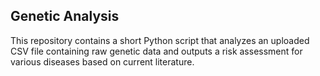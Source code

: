 ## Genetic Analysis
This repository contains a short Python script that analyzes an uploaded CSV file containing raw genetic data and outputs a risk assessment for various diseases based on current literature.
